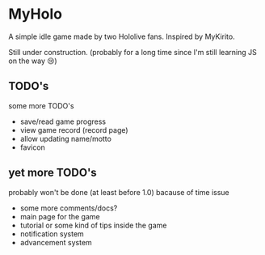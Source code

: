 # MyHolo

A simple idle game made by two Hololive fans. Inspired by MyKirito.

Still under construction. (probably for a long time since I'm still learning JS on the way :cry:)

## TODO's

some more TODO's

- save/read game progress
- view game record (record page)
- allow updating name/motto
- favicon

## yet more TODO's

probably won't be done (at least before 1.0) bacause of time issue

- some more comments/docs?
- main page for the game
- tutorial or some kind of tips inside the game
- notification system
- advancement system
